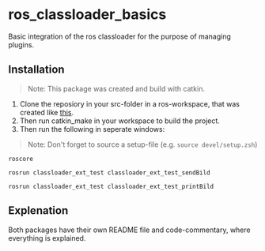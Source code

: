 # ros_classloader_basics
Basic integration of the ros classloader for the purpose of managing plugins.
## Installation
> Note: This package was created and build with catkin.
1. Clone the reposiory in your src-folder in a ros-workspace, that was created like [this](http://wiki.ros.org/catkin/Tutorials/create_a_workspace).
2. Then run catkin_make in your workspace to build the project.
3. Then run the following in seperate windows:
> Note: Don't forget to source a setup-file (e.g. ```source devel/setup.zsh```)
```
roscore
```
```
rosrun classloader_ext_test classloader_ext_test_sendBild
```
```
rosrun classloader_ext_test classloader_ext_test_printBild
```
## Explenation 
Both packages have their own README file and code-commentary, where everything is explained.
